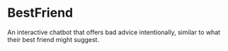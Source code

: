 # BestFriend

An interactive chatbot that offers bad advice intentionally, similar to what their best friend might suggest.
